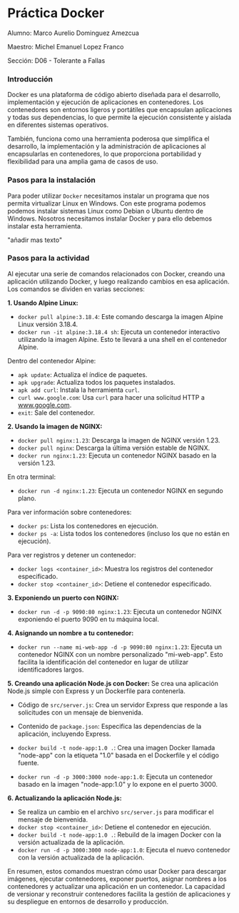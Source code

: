 # Práctica Docker

Alumno: Marco Aurelio Dominguez Amezcua

Maestro: Michel Emanuel Lopez Franco

Sección: D06 - Tolerante a Fallas


### Introducción

Docker es una plataforma de código abierto diseñada para el desarrollo, implementación y ejecución de aplicaciones en contenedores. Los contenedores son entornos ligeros y portátiles que encapsulan aplicaciones y todas sus dependencias, lo que permite la ejecución consistente y aislada en diferentes sistemas operativos.

También, funciona como una herramienta poderosa que simplifica el desarrollo, la implementación y la administración de aplicaciones al encapsularlas en contenedores, lo que proporciona portabilidad y flexibilidad para una amplia gama de casos de uso.

### Pasos para la instalación

Para poder utilizar `Docker` necesitamos instalar un programa que nos permita virtualizar Linux en Windows. Con este programa podemos podemos instalar sistemas Linux como Debian o Ubuntu dentro de Windows.
Nosotros necesitamos instalar Docker y para ello debemos instalar esta herramienta.

"añadir mas texto"

### Pasos para la actividad

Al ejecutar una serie de comandos relacionados con Docker, creando una aplicación utilizando Docker, y luego realizando cambios en esa aplicación. Los comandos se dividen en varias secciones:

**1. Usando Alpine Linux:**
- `docker pull alpine:3.18.4`: Este comando descarga la imagen Alpine Linux versión 3.18.4.
- `docker run -it alpine:3.18.4 sh`: Ejecuta un contenedor interactivo utilizando la imagen Alpine. Esto te llevará a una shell en el contenedor Alpine.

Dentro del contenedor Alpine:
- `apk update`: Actualiza el índice de paquetes.
- `apk upgrade`: Actualiza todos los paquetes instalados.
- `apk add curl`: Instala la herramienta `curl`.
- `curl www.google.com`: Usa `curl` para hacer una solicitud HTTP a www.google.com.
- `exit`: Sale del contenedor.

**2. Usando la imagen de NGINX:**
- `docker pull nginx:1.23`: Descarga la imagen de NGINX versión 1.23.
- `docker pull nginx`: Descarga la última versión estable de NGINX.
- `docker run nginx:1.23`: Ejecuta un contenedor NGINX basado en la versión 1.23.

En otra terminal:
- `docker run -d nginx:1.23`: Ejecuta un contenedor NGINX en segundo plano.

Para ver información sobre contenedores:
- `docker ps`: Lista los contenedores en ejecución.
- `docker ps -a`: Lista todos los contenedores (incluso los que no están en ejecución).

Para ver registros y detener un contenedor:
- `docker logs <container_id>`: Muestra los registros del contenedor especificado.
- `docker stop <container_id>`: Detiene el contenedor especificado.

**3. Exponiendo un puerto con NGINX:**
- `docker run -d -p 9090:80 nginx:1.23`: Ejecuta un contenedor NGINX exponiendo el puerto 9090 en tu máquina local.

**4. Asignando un nombre a tu contenedor:**
- `docker run --name mi-web-app -d -p 9090:80 nginx:1.23`: Ejecuta un contenedor NGINX con un nombre personalizado "mi-web-app". Esto facilita la identificación del contenedor en lugar de utilizar identificadores largos.

**5. Creando una aplicación Node.js con Docker:**
Se crea una aplicación Node.js simple con Express y un Dockerfile para contenerla.

- Código de `src/server.js`: Crea un servidor Express que responde a las solicitudes con un mensaje de bienvenida.
- Contenido de `package.json`: Especifica las dependencias de la aplicación, incluyendo Express.

- `docker build -t node-app:1.0 .`: Crea una imagen Docker llamada "node-app" con la etiqueta "1.0" basada en el Dockerfile y el código fuente.
- `docker run -d -p 3000:3000 node-app:1.0`: Ejecuta un contenedor basado en la imagen "node-app:1.0" y lo expone en el puerto 3000.

**6. Actualizando la aplicación Node.js:**
- Se realiza un cambio en el archivo `src/server.js` para modificar el mensaje de bienvenida.
- `docker stop <container_id>`: Detiene el contenedor en ejecución.
- `docker build -t node-app:1.0 .`: Rebuild de la imagen Docker con la versión actualizada de la aplicación.
- `docker run -d -p 3000:3000 node-app:1.0`: Ejecuta el nuevo contenedor con la versión actualizada de la aplicación.

En resumen, estos comandos muestran cómo usar Docker para descargar imágenes, ejecutar contenedores, exponer puertos, asignar nombres a los contenedores y actualizar una aplicación en un contenedor. La capacidad de versionar y reconstruir contenedores facilita la gestión de aplicaciones y su despliegue en entornos de desarrollo y producción.
